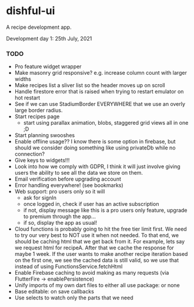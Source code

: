 # dishful-ui

A recipe development app.

Development day 1: 25th July, 2021

### TODO
- Pro feature widget wrapper
- Make masonry grid responsive? e.g. increase column count with larger widths
- Make recipes list a sliver list so the header moves up on scroll
- Handle firestore error that is raised when trying to restart emulator on hot restart
- See if we can use StadiumBorder EVERYWHERE that we use an overly large
  border radius.
- Start recipes page
  - start using parallax animation, blobs, staggered grid views all in one ;D
- Start planning swooshes
- Enable offline usage?? I know there is some option in firebase, but should we consider
  doing something like using privateDb while no connection? 
- Give keys to widgets!!!
- Look into how we comply with GDPR,
  I think it will just involve giving users the ability to see all the data we store 
  on them. 
- Email verification before upgrading account
- Error handling everywhere! (see bookmarks)
- Web support: pro users only so it will
  - ask for signIn
  - once logged in, check if user has an active subscription
  - if not, display message like this is a pro users only feature,
    upgrade to premium through the app...
  - if so, display the app as usual!
- Cloud functions is probably going to hit the free tier limit first.
  We need to try our very best to NOT use it when not needed. To that end,
  we should be caching html that we get back from it. For example, lets say we 
  request html for recipeA. After that we cache the response for maybe 1 week. 
  If the user wants to make another recipe iteration based on the first one, we see
  the cached data is still valid, so we use that instead of using FunctionsService.fetchHtml
- Enable Firebase caching to avoid making as many requests (via FlutterFire -> enablePersistence)
- Unify imports of my own dart files to either all use package: or none
- Base editable: on save callbacks
- Use selects to watch only the parts that we need